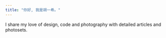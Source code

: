 ```yaml
---
title: "你好, 我是胡一希。"
---
```

I share my love of design, code and photography with detailed articles and photosets.
